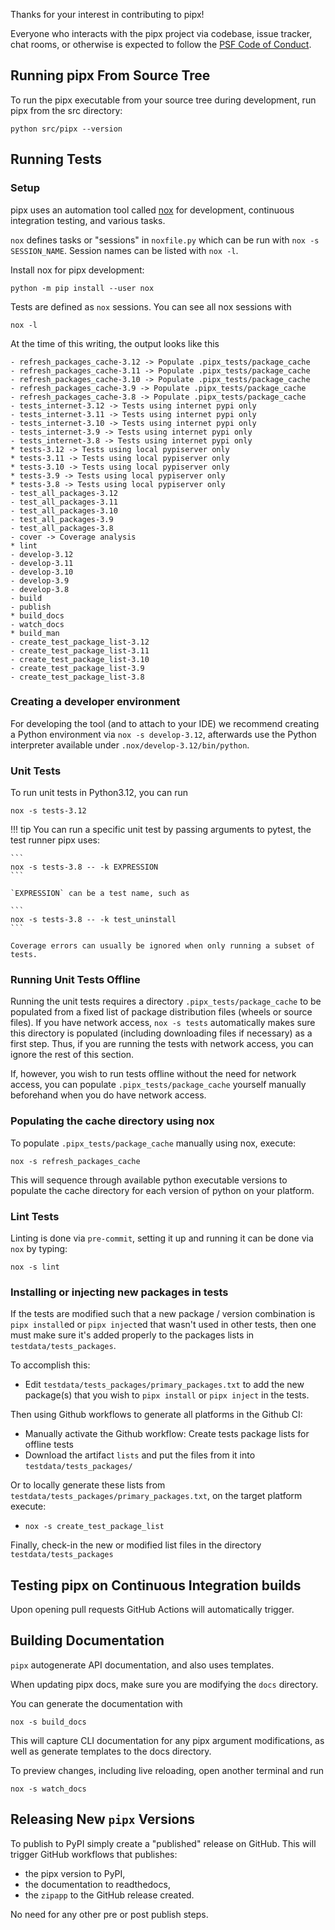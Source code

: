 Thanks for your interest in contributing to pipx!

Everyone who interacts with the pipx project via codebase, issue tracker, chat rooms, or otherwise is expected to follow
the [PSF Code of Conduct](https://github.com/pypa/.github/blob/main/CODE_OF_CONDUCT.md).

## Running pipx From Source Tree

To run the pipx executable from your source tree during development, run pipx from the src directory:

```
python src/pipx --version
```

## Running Tests

### Setup

pipx uses an automation tool called [nox](https://pypi.org/project/nox/) for development, continuous integration
testing, and various tasks.

`nox` defines tasks or "sessions" in `noxfile.py` which can be run with `nox -s SESSION_NAME`. Session names can be
listed with `nox -l`.

Install nox for pipx development:

```
python -m pip install --user nox
```

Tests are defined as `nox` sessions. You can see all nox sessions with

```
nox -l
```

At the time of this writing, the output looks like this

```
- refresh_packages_cache-3.12 -> Populate .pipx_tests/package_cache
- refresh_packages_cache-3.11 -> Populate .pipx_tests/package_cache
- refresh_packages_cache-3.10 -> Populate .pipx_tests/package_cache
- refresh_packages_cache-3.9 -> Populate .pipx_tests/package_cache
- refresh_packages_cache-3.8 -> Populate .pipx_tests/package_cache
- tests_internet-3.12 -> Tests using internet pypi only
- tests_internet-3.11 -> Tests using internet pypi only
- tests_internet-3.10 -> Tests using internet pypi only
- tests_internet-3.9 -> Tests using internet pypi only
- tests_internet-3.8 -> Tests using internet pypi only
* tests-3.12 -> Tests using local pypiserver only
* tests-3.11 -> Tests using local pypiserver only
* tests-3.10 -> Tests using local pypiserver only
* tests-3.9 -> Tests using local pypiserver only
* tests-3.8 -> Tests using local pypiserver only
- test_all_packages-3.12
- test_all_packages-3.11
- test_all_packages-3.10
- test_all_packages-3.9
- test_all_packages-3.8
- cover -> Coverage analysis
* lint
- develop-3.12
- develop-3.11
- develop-3.10
- develop-3.9
- develop-3.8
- build
- publish
* build_docs
- watch_docs
* build_man
- create_test_package_list-3.12
- create_test_package_list-3.11
- create_test_package_list-3.10
- create_test_package_list-3.9
- create_test_package_list-3.8
```

### Creating a developer environment

For developing the tool (and to attach to your IDE) we recommend creating a Python environment via
`nox -s develop-3.12`, afterwards use the Python interpreter available under `.nox/develop-3.12/bin/python`.

### Unit Tests

To run unit tests in Python3.12, you can run

```
nox -s tests-3.12
```

!!! tip You can run a specific unit test by passing arguments to pytest, the test runner pipx uses:

    ```
    nox -s tests-3.8 -- -k EXPRESSION
    ```

    `EXPRESSION` can be a test name, such as

    ```
    nox -s tests-3.8 -- -k test_uninstall
    ```

    Coverage errors can usually be ignored when only running a subset of tests.

### Running Unit Tests Offline

Running the unit tests requires a directory `.pipx_tests/package_cache` to be populated from a fixed list of package
distribution files (wheels or source files). If you have network access, `nox -s tests` automatically makes sure this
directory is populated (including downloading files if necessary) as a first step. Thus, if you are running the tests
with network access, you can ignore the rest of this section.

If, however, you wish to run tests offline without the need for network access, you can populate
`.pipx_tests/package_cache` yourself manually beforehand when you do have network access.

### Populating the cache directory using nox

To populate `.pipx_tests/package_cache` manually using nox, execute:

```
nox -s refresh_packages_cache
```

This will sequence through available python executable versions to populate the cache directory for each version of
python on your platform.

### Lint Tests

Linting is done via `pre-commit`, setting it up and running it can be done via `nox` by typing:

```
nox -s lint
```

### Installing or injecting new packages in tests

If the tests are modified such that a new package / version combination is `pipx install`ed or `pipx inject`ed that
wasn't used in other tests, then one must make sure it's added properly to the packages lists in
`testdata/tests_packages`.

To accomplish this:

- Edit `testdata/tests_packages/primary_packages.txt` to add the new package(s) that you wish to `pipx install` or
  `pipx inject` in the tests.

Then using Github workflows to generate all platforms in the Github CI:

- Manually activate the Github workflow: Create tests package lists for offline tests
- Download the artifact `lists` and put the files from it into `testdata/tests_packages/`

Or to locally generate these lists from `testdata/tests_packages/primary_packages.txt`, on the target platform execute:

- `nox -s create_test_package_list`

Finally, check-in the new or modified list files in the directory `testdata/tests_packages`

## Testing pipx on Continuous Integration builds

Upon opening pull requests GitHub Actions will automatically trigger.

## Building Documentation

`pipx` autogenerate API documentation, and also uses templates.

When updating pipx docs, make sure you are modifying the `docs` directory.

You can generate the documentation with

```
nox -s build_docs
```

This will capture CLI documentation for any pipx argument modifications, as well as generate templates to the docs
directory.

To preview changes, including live reloading, open another terminal and run

```
nox -s watch_docs
```

## Releasing New `pipx` Versions

To publish to PyPI simply create a "published" release on GitHub. This will trigger GitHub workflows that publishes:

- the pipx version to PyPI,
- the documentation to readthedocs,
- the `zipapp` to the GitHub release created.

No need for any other pre or post publish steps.
